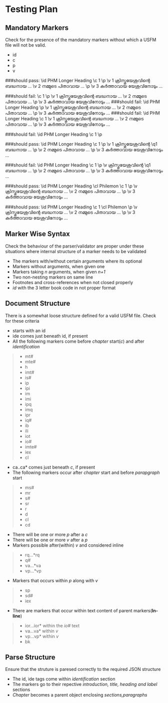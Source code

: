 # Testing Plan

## Mandatory Markers
Check for the presence of the mandatory markers without which a USFM file will not be valid.

* id
* c
* p
* v

###should pass:
\id PHM Longer Heading
\c 1
\p
\v 1 ക്രിസ്തുയേശുവിന്റെ ബദ്ധനായ ...
\v 2 നമ്മുടെ പിതാവായ ...
\p
\v 3 കർത്താവായ യേശുവിനോടും ...

###should fail:
\c 1
\p
\v 1 ക്രിസ്തുയേശുവിന്റെ ബദ്ധനായ ...
\v 2 നമ്മുടെ പിതാവായ ...
\p
\v 3 കർത്താവായ യേശുവിനോടും ...
###should fail:
\id PHM Longer Heading
\p
\v 1 ക്രിസ്തുയേശുവിന്റെ ബദ്ധനായ ...
\v 2 നമ്മുടെ പിതാവായ ...
\p
\v 3 കർത്താവായ യേശുവിനോടും ...
###should fail:
\id PHM Longer Heading
\c 1
\v 1 ക്രിസ്തുയേശുവിന്റെ ബദ്ധനായ ...
\v 2 നമ്മുടെ പിതാവായ ...
\p
\v 3 കർത്താവായ യേശുവിനോടും ...

###should fail:
\id PHM Longer Heading
\c 1
\p

###should pass:
\id PHM Longer Heading
\c 1
\p
\v 1 ക്രിസ്തുയേശുവിന്റെ 
\q1 ബദ്ധനായ ...
\p
\v 2 നമ്മുടെ പിതാവായ ...
\p
\v 3 കർത്താവായ യേശുവിനോടും ...

###should fail:
\id PHM Longer Heading
\c 1
\p
\v ക്രിസ്തുയേശുവിന്റെ 
\q1 ബദ്ധനായ ...
\p
\v 2 നമ്മുടെ പിതാവായ ...
\p
\v 3 കർത്താവായ യേശുവിനോടും ...


###should pass:
\id PHM Longer Heading
\cl Philemon
\c 1
\p
\v ക്രിസ്തുയേശുവിന്റെ ബദ്ധനായ ...
\v 2 നമ്മുടെ പിതാവായ ...
\p
\v 3 കർത്താവായ യേശുവിനോടും ...

###should pass:
\id PHM Longer Heading
\c 1
\cl Philemon
\p
\v ക്രിസ്തുയേശുവിന്റെ ബദ്ധനായ ...
\v 2 നമ്മുടെ പിതാവായ ...
\p
\v 3 കർത്താവായ യേശുവിനോടും ...
	
## Marker Wise Syntax
Check the behaviour of the parser/validator are proper under these situations where internal structure of a marker needs to be validated

* The markers with/without certain arguments where its optional
* Markers without arguments, when given one
* Markers taking *n* arguments, when given *n+1*
* Two non-nesting markers on same line
* Footnotes and cross-references when not closed properly
* *id* with the 3 letter book code in not proper format


## Document Structure
There is a somewhat loose structure defined for a valid USFM file. Check for these criteria

* starts with an id
* ide comes just beneath id, if present
* All the following markers come before *chapter* start(*c*) and after *identification* 
> * mt#
> * mte#
> * h
> * imt#
> * is#
> * ip
> * ipi
> * im
> * imi
> * ipq
> * imq
> * ipr
> * iq#
> * ib
> * ili
> * iot
> * io#
> * imte#
> * iex
> * cl

* ca..ca\* comes just beneath *c*, if present
* The following markers occur after *chapter* start and before *parapgraph* start
> * ms#
> * mr
> * s#
> * sr
> * r
> * d
> * cl
> * cd


* There will be one or more *p* after a *c*
* There will be one or more *v* after a *p*
* Markers possible after(within) *v* and considered inline
> * rq...\*rq
> * q#
> * va...\*va
> * vp...\*vp

* Markers that occurs within *p* along with *v*
> * sp
> * sd#
> * iex

* There are markers that occur within text content of parent markers(**In-line**) 
> * ior...ior\* within the *io#* text
> * va...va\* within *v*
> * vp...vp\* within *v*
> * bk

## Parse Structure
Ensure that the struture is paresed correctly to the required JSON structure

* The id, ide tags come within *identification* section
* The  markers go to their repective *introduction, title, heading and label* sections
* *Chapter* becomes a parent object enclosing *sections,paragraphs*



